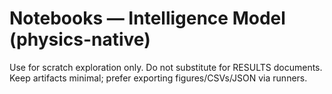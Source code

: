 # Notebooks — Intelligence Model (physics-native)

Use for scratch exploration only. Do not substitute for RESULTS documents. Keep artifacts minimal; prefer exporting figures/CSVs/JSON via runners.
